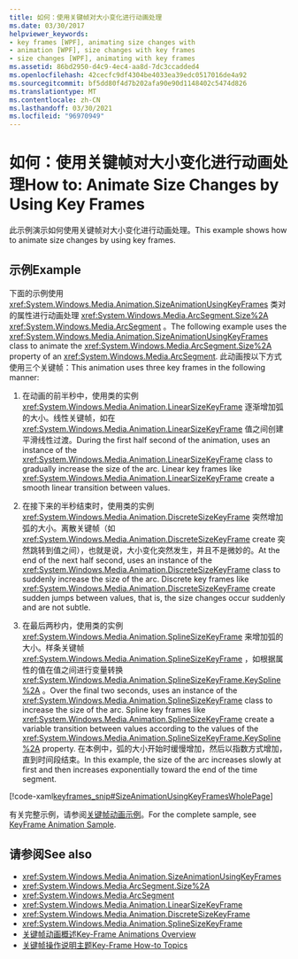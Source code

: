 ```yaml
---
title: 如何：使用关键帧对大小变化进行动画处理
ms.date: 03/30/2017
helpviewer_keywords:
- key frames [WPF], animating size changes with
- animation [WPF], size changes with key frames
- size changes [WPF], animating with key frames
ms.assetid: 86bd2950-d4c9-4ec4-aa8d-7dc3ccadded4
ms.openlocfilehash: 42cecfc9df4304be4033ea39edc0517016de4a92
ms.sourcegitcommit: bf5dd80f4d7b202afa90e90d1148402c5474d826
ms.translationtype: MT
ms.contentlocale: zh-CN
ms.lasthandoff: 03/30/2021
ms.locfileid: "96970949"
---
```

# <a name="how-to-animate-size-changes-by-using-key-frames"></a><span data-ttu-id="7eb4f-102">如何：使用关键帧对大小变化进行动画处理</span><span class="sxs-lookup"><span data-stu-id="7eb4f-102">How to: Animate Size Changes by Using Key Frames</span></span>
<span data-ttu-id="7eb4f-103">此示例演示如何使用关键帧对大小变化进行动画处理。</span><span class="sxs-lookup"><span data-stu-id="7eb4f-103">This example shows how to animate size changes by using key frames.</span></span>  
  
## <a name="example"></a><span data-ttu-id="7eb4f-104">示例</span><span class="sxs-lookup"><span data-stu-id="7eb4f-104">Example</span></span>  
 <span data-ttu-id="7eb4f-105">下面的示例使用 <xref:System.Windows.Media.Animation.SizeAnimationUsingKeyFrames> 类对的属性进行动画处理 <xref:System.Windows.Media.ArcSegment.Size%2A> <xref:System.Windows.Media.ArcSegment> 。</span><span class="sxs-lookup"><span data-stu-id="7eb4f-105">The following example uses the <xref:System.Windows.Media.Animation.SizeAnimationUsingKeyFrames> class to animate the <xref:System.Windows.Media.ArcSegment.Size%2A> property of an <xref:System.Windows.Media.ArcSegment>.</span></span> <span data-ttu-id="7eb4f-106">此动画按以下方式使用三个关键帧：</span><span class="sxs-lookup"><span data-stu-id="7eb4f-106">This animation uses three key frames in the following manner:</span></span>  
  
1. <span data-ttu-id="7eb4f-107">在动画的前半秒中，使用类的实例 <xref:System.Windows.Media.Animation.LinearSizeKeyFrame> 逐渐增加弧的大小。线性关键帧，如在 <xref:System.Windows.Media.Animation.LinearSizeKeyFrame> 值之间创建平滑线性过渡。</span><span class="sxs-lookup"><span data-stu-id="7eb4f-107">During the first half second of the animation, uses an instance of the <xref:System.Windows.Media.Animation.LinearSizeKeyFrame> class to gradually increase the size of the arc. Linear key frames like <xref:System.Windows.Media.Animation.LinearSizeKeyFrame> create a smooth linear transition between values.</span></span>  
  
2. <span data-ttu-id="7eb4f-108">在接下来的半秒结束时，使用类的实例 <xref:System.Windows.Media.Animation.DiscreteSizeKeyFrame> 突然增加弧的大小。离散关键帧（如 <xref:System.Windows.Media.Animation.DiscreteSizeKeyFrame> create 突然跳转到值之间），也就是说，大小变化突然发生，并且不是微妙的。</span><span class="sxs-lookup"><span data-stu-id="7eb4f-108">At the end of the next half second, uses an instance of the <xref:System.Windows.Media.Animation.DiscreteSizeKeyFrame> class to suddenly increase the size of the arc. Discrete key frames like <xref:System.Windows.Media.Animation.DiscreteSizeKeyFrame> create sudden jumps between values, that is, the size changes occur suddenly and are not subtle.</span></span>  
  
3. <span data-ttu-id="7eb4f-109">在最后两秒内，使用类的实例 <xref:System.Windows.Media.Animation.SplineSizeKeyFrame> 来增加弧的大小。样条关键帧 <xref:System.Windows.Media.Animation.SplineSizeKeyFrame> ，如根据属性的值在值之间进行变量转换 <xref:System.Windows.Media.Animation.SplineSizeKeyFrame.KeySpline%2A> 。</span><span class="sxs-lookup"><span data-stu-id="7eb4f-109">Over the final two seconds, uses an instance of the <xref:System.Windows.Media.Animation.SplineSizeKeyFrame> class to increase the size of the arc. Spline key frames like <xref:System.Windows.Media.Animation.SplineSizeKeyFrame> create a variable transition between values according to the values of the <xref:System.Windows.Media.Animation.SplineSizeKeyFrame.KeySpline%2A> property.</span></span> <span data-ttu-id="7eb4f-110">在本例中，弧的大小开始时缓慢增加，然后以指数方式增加，直到时间段结束。</span><span class="sxs-lookup"><span data-stu-id="7eb4f-110">In this example, the size of the arc increases slowly at first and then increases exponentially toward the end of the time segment.</span></span>  
  
 [!code-xaml[keyframes_snip#SizeAnimationUsingKeyFramesWholePage](~/samples/snippets/xaml/VS_Snippets_Wpf/keyframes_snip/XAML/SizeAnimationUsingKeyFramesExample.xaml#sizeanimationusingkeyframeswholepage)]  
  
 <span data-ttu-id="7eb4f-111">有关完整示例，请参阅[关键帧动画示例](https://github.com/microsoft/WPF-Samples/tree/master/Animation/KeyFrameAnimation)。</span><span class="sxs-lookup"><span data-stu-id="7eb4f-111">For the complete sample, see [KeyFrame Animation Sample](https://github.com/microsoft/WPF-Samples/tree/master/Animation/KeyFrameAnimation).</span></span>  
  
## <a name="see-also"></a><span data-ttu-id="7eb4f-112">请参阅</span><span class="sxs-lookup"><span data-stu-id="7eb4f-112">See also</span></span>

- <xref:System.Windows.Media.Animation.SizeAnimationUsingKeyFrames>
- <xref:System.Windows.Media.ArcSegment.Size%2A>
- <xref:System.Windows.Media.ArcSegment>
- <xref:System.Windows.Media.Animation.LinearSizeKeyFrame>
- <xref:System.Windows.Media.Animation.DiscreteSizeKeyFrame>
- <xref:System.Windows.Media.Animation.SplineSizeKeyFrame>
- [<span data-ttu-id="7eb4f-113">关键帧动画概述</span><span class="sxs-lookup"><span data-stu-id="7eb4f-113">Key-Frame Animations Overview</span></span>](key-frame-animations-overview.md)
- [<span data-ttu-id="7eb4f-114">关键帧操作说明主题</span><span class="sxs-lookup"><span data-stu-id="7eb4f-114">Key-Frame How-to Topics</span></span>](key-frame-animation-how-to-topics.md)
